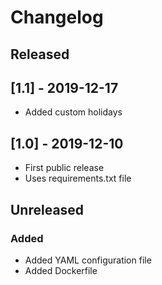 # Changelog

## Released
## [1.1] - 2019-12-17
- Added custom holidays

## [1.0] - 2019-12-10
- First public release
- Uses requirements.txt file

## Unreleased
### Added
- Added YAML configuration file
- Added Dockerfile
